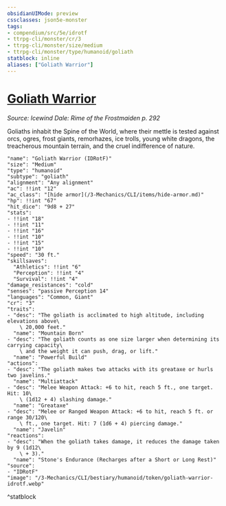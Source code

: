 ```yaml
---
obsidianUIMode: preview
cssclasses: json5e-monster
tags:
- compendium/src/5e/idrotf
- ttrpg-cli/monster/cr/3
- ttrpg-cli/monster/size/medium
- ttrpg-cli/monster/type/humanoid/goliath
statblock: inline
aliases: ["Goliath Warrior"]
---
```

# [Goliath Warrior](3-Mechanics\CLI\bestiary\humanoid/goliath-warrior-idrotf.md)
*Source: Icewind Dale: Rime of the Frostmaiden p. 292*  

Goliaths inhabit the Spine of the World, where their mettle is tested against orcs, ogres, frost giants, remorhazes, ice trolls, young white dragons, the treacherous mountain terrain, and the cruel indifference of nature.

```statblock
"name": "Goliath Warrior (IDRotF)"
"size": "Medium"
"type": "humanoid"
"subtype": "goliath"
"alignment": "Any alignment"
"ac": !!int "12"
"ac_class": "[hide armor](/3-Mechanics/CLI/items/hide-armor.md)"
"hp": !!int "67"
"hit_dice": "9d8 + 27"
"stats":
- !!int "18"
- !!int "11"
- !!int "16"
- !!int "10"
- !!int "15"
- !!int "10"
"speed": "30 ft."
"skillsaves":
  "Athletics": !!int "6"
  "Perception": !!int "4"
  "Survival": !!int "4"
"damage_resistances": "cold"
"senses": "passive Perception 14"
"languages": "Common, Giant"
"cr": "3"
"traits":
- "desc": "The goliath is acclimated to high altitude, including elevations above\
    \ 20,000 feet."
  "name": "Mountain Born"
- "desc": "The goliath counts as one size larger when determining its carrying capacity\
    \ and the weight it can push, drag, or lift."
  "name": "Powerful Build"
"actions":
- "desc": "The goliath makes two attacks with its greataxe or hurls two javelins."
  "name": "Multiattack"
- "desc": "Melee Weapon Attack: +6 to hit, reach 5 ft., one target. Hit: 10\
    \ (1d12 + 4) slashing damage."
  "name": "Greataxe"
- "desc": "Melee or Ranged Weapon Attack: +6 to hit, reach 5 ft. or range 30/120\
    \ ft., one target. Hit: 7 (1d6 + 4) piercing damage."
  "name": "Javelin"
"reactions":
- "desc": "When the goliath takes damage, it reduces the damage taken by 9 (1d12\
    \ + 3)."
  "name": "Stone's Endurance (Recharges after a Short or Long Rest)"
"source":
- "IDRotF"
"image": "/3-Mechanics/CLI/bestiary/humanoid/token/goliath-warrior-idrotf.webp"
```
^statblock
